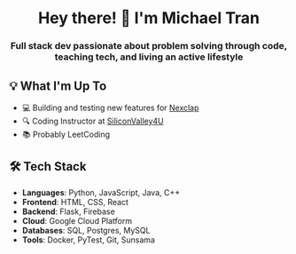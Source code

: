 <h1 align="center">Hey there! 👋 I'm Michael Tran</h1>

<h3 align="center">Full stack dev passionate about problem solving through code, teaching tech, and living an active lifestyle</h3>

## 💡 What I'm Up To

- 💻 Building and testing new features for [Nexclap](https://www.nexclap.com/)
- 🔍 Coding Instructor at [SiliconValley4U](https://www.siliconvalley4u.com/) 
- 📚 Probably LeetCoding

## 🛠️ Tech Stack

- **Languages**: Python, JavaScript, Java, C++
- **Frontend**: HTML, CSS, React
- **Backend**: Flask, Firebase
- **Cloud**: Google Cloud Platform
- **Databases**: SQL, Postgres, MySQL
- **Tools**: Docker, PyTest, Git, Sunsama


